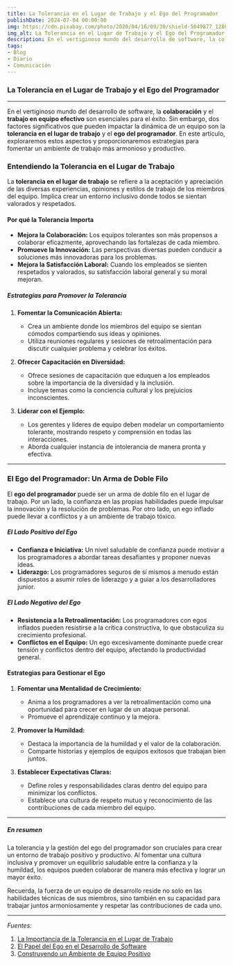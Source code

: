 ```yaml
---
title: La Tolerancia en el Lugar de Trabajo y el Ego del Programador
publishDate: 2024-07-04 00:00:00
img: https://cdn.pixabay.com/photo/2020/04/16/09/30/shield-5049877_1280.jpg
img_alt: La Tolerancia en el Lugar de Trabajo y el Ego del Programador por sergio campbell dev
description: En el vertiginoso mundo del desarrollo de software, la colaboración y el trabajo en equipo efectivo son esenciales para el éxito.
tags:
- Blog
- Diario
- Comunicación
---
```


### La Tolerancia en el Lugar de Trabajo y el Ego del Programador

---

En el vertiginoso mundo del desarrollo de software, la **colaboración** y el **trabajo en equipo efectivo** son esenciales para el éxito. Sin embargo, dos factores significativos que pueden impactar la dinámica de un equipo son la **tolerancia en el lugar de trabajo** y el **ego del programador**. En este artículo, exploraremos estos aspectos y proporcionaremos estrategias para fomentar un ambiente de trabajo más armonioso y productivo.

### Entendiendo la Tolerancia en el Lugar de Trabajo

La **tolerancia en el lugar de trabajo** se refiere a la aceptación y apreciación de las diversas experiencias, opiniones y estilos de trabajo de los miembros del equipo. Implica crear un entorno inclusivo donde todos se sientan valorados y respetados.

#### Por qué la Tolerancia Importa

- **Mejora la Colaboración:** Los equipos tolerantes son más propensos a colaborar eficazmente, aprovechando las fortalezas de cada miembro.
- **Promueve la Innovación:** Las perspectivas diversas pueden conducir a soluciones más innovadoras para los problemas.
- **Mejora la Satisfacción Laboral:** Cuando los empleados se sienten respetados y valorados, su satisfacción laboral general y su moral mejoran.

##### Estrategias para Promover la Tolerancia

1. **Fomentar la Comunicación Abierta:**
    - Crea un ambiente donde los miembros del equipo se sientan cómodos compartiendo sus ideas y opiniones.
    - Utiliza reuniones regulares y sesiones de retroalimentación para discutir cualquier problema y celebrar los éxitos.

2. **Ofrecer Capacitación en Diversidad:**
    - Ofrece sesiones de capacitación que eduquen a los empleados sobre la importancia de la diversidad y la inclusión.
    - Incluye temas como la conciencia cultural y los prejuicios inconscientes.

3. **Liderar con el Ejemplo:**
    - Los gerentes y líderes de equipo deben modelar un comportamiento tolerante, mostrando respeto y comprensión en todas las interacciones.
    - Aborda cualquier instancia de intolerancia de manera pronta y efectiva.

---

### El Ego del Programador: Un Arma de Doble Filo

El **ego del programador** puede ser un arma de doble filo en el lugar de trabajo. Por un lado, la confianza en las propias habilidades puede impulsar la innovación y la resolución de problemas. Por otro lado, un ego inflado puede llevar a conflictos y a un ambiente de trabajo tóxico.

##### El Lado Positivo del Ego

- **Confianza e Iniciativa:** Un nivel saludable de confianza puede motivar a los programadores a abordar tareas desafiantes y proponer nuevas ideas.
- **Liderazgo:** Los programadores seguros de sí mismos a menudo están dispuestos a asumir roles de liderazgo y a guiar a los desarrolladores junior.

##### El Lado Negativo del Ego

- **Resistencia a la Retroalimentación:** Los programadores con egos inflados pueden resistirse a la crítica constructiva, lo que obstaculiza su crecimiento profesional.
- **Conflictos en el Equipo:** Un ego excesivamente dominante puede crear tensión y conflictos dentro del equipo, afectando la productividad general.

#### Estrategias para Gestionar el Ego

1. **Fomentar una Mentalidad de Crecimiento:**
    - Anima a los programadores a ver la retroalimentación como una oportunidad para crecer en lugar de un ataque personal.
    - Promueve el aprendizaje continuo y la mejora.

2. **Promover la Humildad:**
    - Destaca la importancia de la humildad y el valor de la colaboración.
    - Comparte historias y ejemplos de equipos exitosos que trabajan bien juntos.

3. **Establecer Expectativas Claras:**
    - Define roles y responsabilidades claras dentro del equipo para minimizar los conflictos.
    - Establece una cultura de respeto mutuo y reconocimiento de las contribuciones de cada miembro del equipo.

---

##### En resumen

La tolerancia y la gestión del ego del programador son cruciales para crear un entorno de trabajo positivo y productivo. Al fomentar una cultura inclusiva y promover un equilibrio saludable entre la confianza y la humildad, los equipos pueden colaborar de manera más efectiva y lograr un mayor éxito.

Recuerda, la fuerza de un equipo de desarrollo reside no solo en las habilidades técnicas de sus miembros, sino también en su capacidad para trabajar juntos armoniosamente y respetar las contribuciones de cada uno.

---

*Fuentes:*

1. [La Importancia de la Tolerancia en el Lugar de Trabajo](https://www.theeap.com/wp-content/uploads/2016/02/TotalCare-EAP-March-Employee-Newsletter.pdf)
2. [El Papel del Ego en el Desarrollo de Software](https://medium.com/@mkoutroumpas/about-a-programmers-ego-97e5cd64988d)
3. [Construyendo un Ambiente de Equipo Positivo](https://www.mindtools.com/pages/article/building-positive-team.htm)
